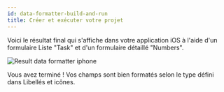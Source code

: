 ```yaml
---
id: data-formatter-build-and-run
title: Créer et exécuter votre projet
---
```

Voici le résultat final qui s'affiche dans votre application iOS à l'aide d'un formulaire Liste "Task" et d'un formulaire détaillé "Numbers".

![Result data formatter iphone](assets/en/data-formatter/result-data-formatter-iphone.png)

Vous avez terminé ! Vos champs sont bien formatés selon le type défini dans Libellés et icônes.
